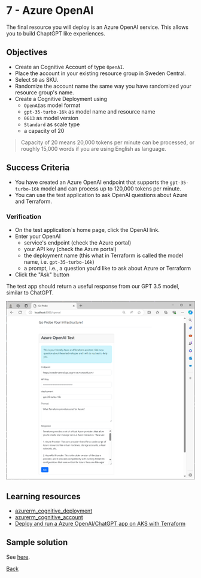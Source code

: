# 7 - Azure OpenAI
The final resource you will deploy is an Azure OpenAI service. This allows you to build ChaptGPT like experiences.

## Objectives
- Create an Cognitive Account of type `OpenAI`.
- Place the account in your existing resource group in Sweden Central. 
- Select `S0` as SKU.
- Randomize the account name the same way you have randomized your resource group's name.
- Create a Cognitive Deployment using
    - `OpenAI`as model format
    - `gpt-35-turbo-16k` as model name and resource name
    - `0613` as model version
    - `Standard` as scale type
    - a capacity of 20

> Capacity of 20 means 20,000 tokens per minute can be processed, or roughly 15,000 words if you are using English as language.

## Success Criteria
- You have created an Azure OpenAI endpoint that supports the `gpt-35-turbo-16k` model and can process up to 120,000 tokens per minute.
- You can use the test application to ask OpenAI questions about Azure and Terraform.

### Verification
- On the test application`s home page, click the OpenAI link.
- Enter your OpenAI 
    - service's endpoint (check the Azure portal)
    - your API key (check the Azure portal)
    - the deployment name (this what in Terraform is called the model name, i.e. `gpt-35-turbo-16k`)
    - a prompt, i.e., a question you'd like to ask about Azure or Terraform
- Click the "Ask" button

The test app should return a useful response from our GPT 3.5 model, similar to ChatGPT.

![OpenAI probe](media/openai-probe.png)

## Learning resources
- [azurerm_cognitive_deployment](https://registry.terraform.io/providers/hashicorp/azurerm/latest/docs/resources/cognitive_deployment)
- [azurerm_cognitive_account](https://registry.terraform.io/providers/hashicorp/azurerm/latest/docs/resources/cognitive_account)
- [Deploy and run a Azure OpenAI/ChatGPT app on AKS with Terraform](https://techcommunity.microsoft.com/t5/fasttrack-for-azure/deploy-and-run-a-azure-openai-chatgpt-app-on-aks-with-terraform/ba-p/3839611)


## Sample solution
See [here](../../solutions/chapter-7/complete/).

[Back](./README.md)